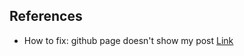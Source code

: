 ## References

* How to fix: github page doesn't show my post [Link](https://github.community/t/why-the-github-page-doesnt-show-my-post/13277/9)
